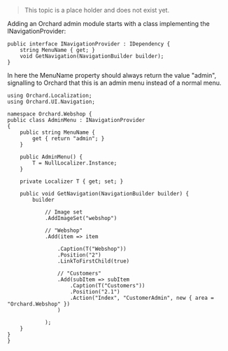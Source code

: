 > This topic is a place holder and does not exist yet.

Adding an Orchard admin module starts with a class implementing the INavigationProvider:
    
    public interface INavigationProvider : IDependency {
        string MenuName { get; }
        void GetNavigation(NavigationBuilder builder);
    }

In here the MenuName property should always return the value "admin", signalling to Orchard that this is an admin menu instead of a normal menu.

    using Orchard.Localization;
    using Orchard.UI.Navigation;
 
    namespace Orchard.Webshop {
    public class AdminMenu : INavigationProvider
    {
        public string MenuName {
            get { return "admin"; }
        }
 
        public AdminMenu() {
            T = NullLocalizer.Instance;
        }
 
        private Localizer T { get; set; }
 
        public void GetNavigation(NavigationBuilder builder) {
            builder
                
                // Image set
                .AddImageSet("webshop")
 
                // "Webshop"
                .Add(item => item
 
                    .Caption(T("Webshop"))
                    .Position("2")
                    .LinkToFirstChild(true)
                
                    // "Customers"
                    .Add(subItem => subItem
                        .Caption(T("Customers"))
                        .Position("2.1")
                        .Action("Index", "CustomerAdmin", new { area = "Orchard.Webshop" })
                    )
 
                );
        }
    }
    }